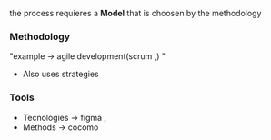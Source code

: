 
the process requieres a  **Model**
that  is choosen by the methodology
### Methodology 
"example -> agile development(scrum ,) "
 - Also uses strategies



### Tools 
- Tecnologies -> figma , 
- Methods -> cocomo

